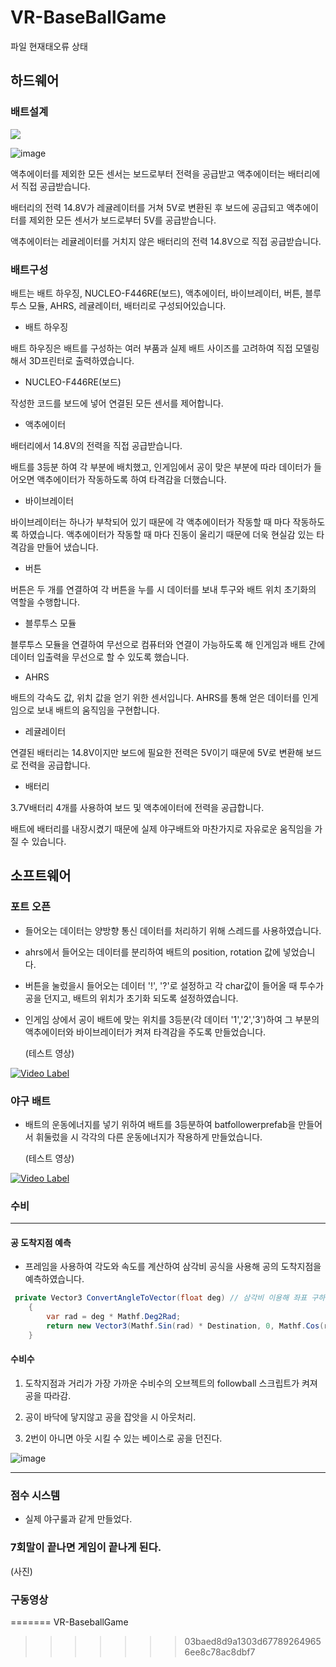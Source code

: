 # VR-BaseBallGame
파일 현재태오류 상태

## 하드웨어

### 배트설계

<img src="https://user-images.githubusercontent.com/86779278/227450107-f5520905-edb5-424f-b13c-5caeb32f6edc.png">


![image](https://user-images.githubusercontent.com/86779278/227450451-0f88e59a-e189-4eaa-9378-2f05246e7b74.png)


액추에이터를 제외한 모든 센서는 보드로부터 전력을 공급받고 액추에이터는 배터리에서 직접 공급받습니다.

배터리의 전력 14.8V가 레귤레이터를 거쳐 5V로 변환된 후 보드에 공급되고 액추에이터를 제외한 모든 센서가 보드로부터 5V를 공급받습니다.

액추에이터는 레귤레이터를 거치지 않은 배터리의 전력 14.8V으로 직접 공급받습니다. 

### 배트구성

배트는 배트 하우징, NUCLEO-F446RE(보드), 액추에이터, 바이브레이터, 버튼, 블루투스 모듈, AHRS, 레귤레이터, 배터리로 구성되어있습니다.

- 배트 하우징

배트 하우징은 배트를 구성하는 여러 부품과 실제 배트 사이즈를 고려하여 직접 모델링해서 3D프린터로 출력하였습니다.

- NUCLEO-F446RE(보드)

작성한 코드를 보드에 넣어 연결된 모든 센서를 제어합니다.

- 액추에이터

배터리에서 14.8V의 전력을 직접 공급받습니다. 

배트를 3등분 하여 각 부분에 배치했고, 인게임에서 공이 맞은 부분에 따라 데이터가 들어오면 액추에이터가 작동하도록 하여 타격감을 더했습니다.

- 바이브레이터

바이브레이터는 하나가 부착되어 있기 때문에 각 액추에이터가 작동할 때 마다 작동하도록 하였습니다. 액추에이터가 작동할 때 마다 진동이 울리기 때문에 더욱 현실감 있는 타격감을 만들어 냈습니다.

- 버튼

버튼은 두 개를 연결하여 각 버튼을 누를 시 데이터를 보내 투구와 배트 위치 초기화의 역할을 수행합니다.

- 블루투스 모듈

블루투스 모듈을 연결하여 무선으로 컴퓨터와 연결이 가능하도록 해 인게임과 배트 간에 데이터 입출력을 무선으로 할 수 있도록 했습니다. 

- AHRS

배트의 각속도 값, 위치 값을 얻기 위한 센서입니다. AHRS를 통해 얻은 데이터를 인게임으로 보내 배트의 움직임을 구현합니다.

- 레귤레이터

연결된 배터리는 14.8V이지만 보드에 필요한 전력은 5V이기 때문에 5V로 변환해 보드로 전력을 공급합니다.

- 배터리

3.7V배터리 4개를 사용하여 보드 및 액추에이터에 전력을 공급합니다. 

배트에 배터리를 내장시켰기 때문에 실제 야구배트와 마찬가지로 자유로운 움직임을 가질 수 있습니다.







## 소프트웨어

### 포트 오픈 
- 들어오는 데이터는 양방향 통신 데이터를 처리하기 위해 스레드를 사용하였습니다.
- ahrs에서 들어오는 데이터를 분리하여 배트의 position, rotation 값에 넣었습니다.   

- 버튼을 눌렀을시 들어오는 데이터 '!', '?'로 설정하고 각 char값이 들어올 때 투수가 공을 던지고, 배트의 위치가 초기화 되도록 설정하였습니다.
- 인게임 상에서 공이 배트에 맞는 위치를 3등분(각 데이터 '1','2','3')하여 그 부분의 액추에이터와 바이브레이터가 켜져 타격감을 주도록 만들었습니다.   
  
	(테스트 영상)   
	

[![Video Label](http://img.youtube.com/vi/lDdn7Zv6igA/0.jpg)](https://youtu.be/lDdn7Zv6igA)

### 야구 배트   

- 배트의 운동에너지를 넣기 위하여 배트를 3등분하여 batfollowerprefab을 만들어서 휘둘렀을 시 각각의 다른 운동에너지가 작용하게 만들었습니다.   

	(테스트 영상)   
	
[![Video Label](http://img.youtube.com/vi/UHFD1X_e1nc/0.jpg)](https://youtu.be/UHFD1X_e1nc)
### 수비
- - -
#### 공 도착지점 예측  

- 프레임을 사용하여 각도와 속도를 계산하여 삼각비 공식을 사용해 공의 도착지점을 예측하였습니다.
```c#
 private Vector3 ConvertAngleToVector(float deg) // 삼각비 이용해 좌표 구하기 (거리와 각도 이용해)  
    {
        var rad = deg * Mathf.Deg2Rad;
        return new Vector3(Mathf.Sin(rad) * Destination, 0, Mathf.Cos(rad) * Destination);    
    }
```

#### 수비수   

 1. 도착지점과 거리가 가장 가까운 수비수의 오브젝트의 followball 스크립트가 켜져 공을 따라감.   
 
 2. 공이 바닥에 닿지않고 공을 잡앗을 시 아웃처리.   
 
 3. 2번이 아니면 아웃 시킬 수 있는 베이스로 공을 던진다.
 
 ![image](https://user-images.githubusercontent.com/86779278/227711746-da3ff810-02a0-47aa-a1d2-d990c808763c.png)

- - -

### 점수 시스템
- 실제 야구룰과 같게 만들었다.

### 7회말이 끝나면 게임이 끝나게 된다.
(사진)

### 구동영상
=======
VR-BaseballGame
>>>>>>> 03baed8d9a1303d677892649656ee8c78ac8dbf7
